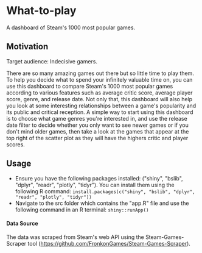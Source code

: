 # What-to-play
A dashboard of Steam's 1000 most popular games.

## Motivation
Target audience: Indecisive gamers.

There are so many amazing games out there but so little time to play them. To help you decide what to spend your infinitely valuable time on, you can use this dashboard to compare Steam's 1000 most popular games according to various features such as average critic score, average player score, genre, and release date. Not only that, this dashboard will also help you look at some interesting relationships between a game's popularity and its public and critical reception. A simple way to start using this dashboard is to choose what game genres you're interested in, and use the release date filter to decide whether you only want to see newer games or if you don't mind older games, then take a look at the games that appear at the top right of the scatter plot as they will have the highers critic and player scores.

## Usage
- Ensure you have the following packages installed: ("shiny", "bslib", "dplyr", "readr", "plotly", "tidyr"). You can install them using the following R command: ``` install.packages(c("shiny", "bslib", "dplyr", "readr", "plotly", "tidyr")) ```
- Navigate to the src folder which contains the "app.R" file and use the following command in an R terminal: ``` shiny::runApp() ```

#### Data Source
The data was scraped from Steam's web API using the Steam-Games-Scraper tool (https://github.com/FronkonGames/Steam-Games-Scraper).
